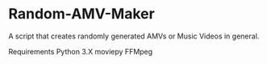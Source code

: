 # Random-AMV-Maker
A script that creates randomly generated AMVs or Music Videos in general.

Requirements
Python 3.X
moviepy
FFMpeg


